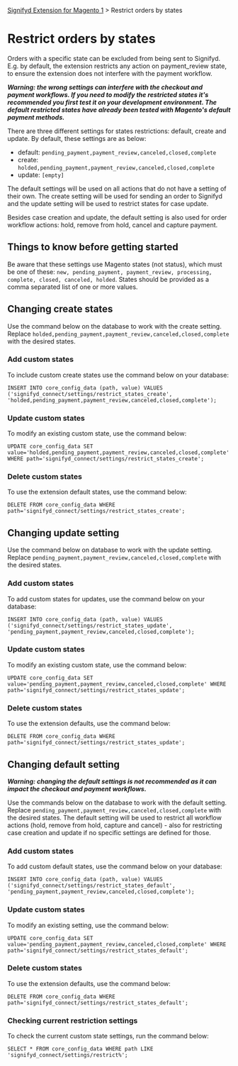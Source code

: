 [Signifyd Extension for Magento 1](../README.md) > Restrict orders by states

# Restrict orders by states

Orders with a specific state can be excluded from being sent to Signifyd. E.g. by default, the extension restricts any action on payment_review state, to ensure the extension does not interfere with the payment workflow.

**_Warning: the wrong settings can interfere with the checkout and payment workflows. If you need to modify the restricted states it's recommended you first test it on your development environment. The default restricted states have already been tested with Magento's default payment methods._**

There are three different settings for states restrictions: default, create and update. By default, these settings are as below:
- default: `pending_payment,payment_review,canceled,closed,complete`
- create: `holded,pending_payment,payment_review,canceled,closed,complete`
- update: `[empty]`

The default settings will be used on all actions that do not have a setting of their own. The create setting will be used for sending an order to Signifyd and the update setting will be used to restrict states for case update.

Besides case creation and update, the default setting is also used for order workflow actions: hold, remove from hold, cancel and capture payment.

## Things to know before getting started
Be aware that these settings use Magento states (not status), which must be one of these: `new, pending_payment, payment_review, processing, complete, closed, canceled, holded`. States should be provided as a comma separated list of one or more values.

## Changing create states

Use the command below on the database to work with the create setting. Replace `holded,pending_payment,payment_review,canceled,closed,complete` with the desired states. 

### Add custom states

To include custom create states use the command below on your database:

```
INSERT INTO core_config_data (path, value) VALUES ('signifyd_connect/settings/restrict_states_create', 'holded,pending_payment,payment_review,canceled,closed,complete');
```
### Update custom states

To modify an existing custom state, use the command below:

```
UPDATE core_config_data SET value='holded,pending_payment,payment_review,canceled,closed,complete' WHERE path='signifyd_connect/settings/restrict_states_create';
```
### Delete custom states

To use the extension default states, use the command below:

```
DELETE FROM core_config_data WHERE path='signifyd_connect/settings/restrict_states_create';
```

## Changing update setting
Use the command below on database to work with the update setting. Replace `pending_payment,payment_review,canceled,closed,complete` with the desired states. 

### Add custom states

To add custom states for updates, use the command below on your database:

```   
INSERT INTO core_config_data (path, value) VALUES ('signifyd_connect/settings/restrict_states_update', 'pending_payment,payment_review,canceled,closed,complete');
```
### Update custom states

To modify an existing custom state, use the command below:
   
```
UPDATE core_config_data SET value='pending_payment,payment_review,canceled,closed,complete' WHERE path='signifyd_connect/settings/restrict_states_update';
```
### Delete custom states

To use the extension defaults, use the command below:

```   
DELETE FROM core_config_data WHERE path='signifyd_connect/settings/restrict_states_update';
```

## Changing default setting

**_Warning: changing the default settings is not recommended as it can impact the checkout and payment workflows._**

Use the commands below on the database to work with the default setting. Replace
`pending_payment,payment_review,canceled,closed,complete` with the desired states. The default setting will be used to restrict all workflow actions (hold, remove from hold, capture and cancel) - also for restricting case creation and update if no specific settings are defined for those.

### Add custom states
To add custom default states, use the command below on your database:

```
INSERT INTO core_config_data (path, value) VALUES ('signifyd_connect/settings/restrict_states_default', 'pending_payment,payment_review,canceled,closed,complete');
```

### Update custom states
To modify an existing setting, use the command below:

```
UPDATE core_config_data SET value='pending_payment,payment_review,canceled,closed,complete' WHERE path='signifyd_connect/settings/restrict_states_default';
```
### Delete custom states

To use the extension defaults, use the command below:

```
DELETE FROM core_config_data WHERE path='signifyd_connect/settings/restrict_states_default';
```

### Checking current restriction settings

To check the current custom state settings, run the command below:

```
SELECT * FROM core_config_data WHERE path LIKE 'signifyd_connect/settings/restrict%';
```
